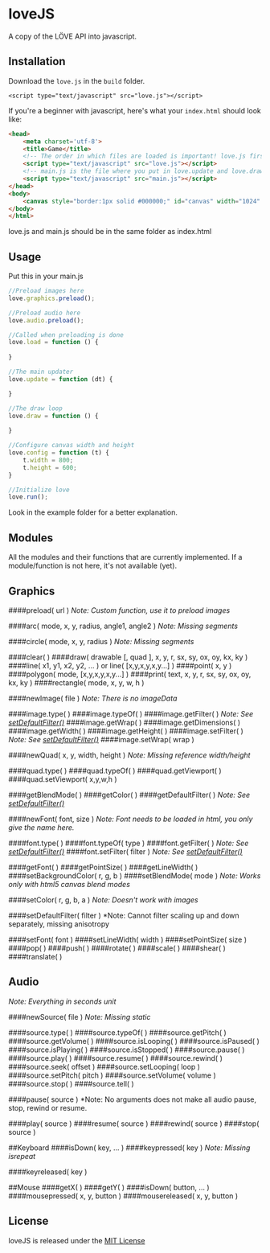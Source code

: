 loveJS
=============

A copy of the LÖVE API into javascript.


Installation
-----------

Download the ```love.js``` in the ```build``` folder.

	<script type="text/javascript" src="love.js"></script>

If you're a beginner with javascript, here's what your ```index.html``` should look like:

```html
<head>
    <meta charset='utf-8'>
    <title>Game</title>
    <!-- The order in which files are loaded is important! love.js first! -->
    <script type="text/javascript" src="love.js"></script>
    <!-- main.js is the file where you put in love.update and love.draw (see usage) -->
    <script type="text/javascript" src="main.js"></script>
</head>
<body>
    <canvas style="border:1px solid #000000;" id="canvas" width="1024" height="768"></canvas>
</body>
</html>
```

love.js and main.js should be in the same folder as index.html


Usage
-----

Put this in your main.js

```javascript
//Preload images here
love.graphics.preload();

//Preload audio here
love.audio.preload();

//Called when preloading is done
love.load = function () {
    
}

//The main updater
love.update = function (dt) {

}

//The draw loop
love.draw = function () {
	
}

//Configure canvas width and height
love.config = function (t) {
	t.width = 800;
	t.height = 600;
}

//Initialize love
love.run();
```

Look in the example folder for a better explanation.


Modules
-----------------
All the modules and their functions that are currently implemented. If a module/function is not here, it's not available (yet).


## Graphics

####preload( url )
*Note: Custom function, use it to preload images*

####arc( mode, x, y, radius, angle1, angle2 )
*Note: Missing segments*

####circle( mode, x, y, radius )
*Note: Missing segments*

####clear( )
####draw( drawable [, quad ], x, y, r, sx, sy, ox, oy, kx, ky )
####line( x1, y1, x2, y2, ... ) or line( [x,y,x,y,x,y...] )
####point( x, y )
####polygon( mode, [x,y,x,y,x,y...] )
####print( text, x, y, r, sx, sy, ox, oy, kx, ky )
####rectangle( mode, x, y, w, h )

####newImage( file )
*Note: There is no imageData*

####image.type( )
####image.typeOf( )
####image.getFilter( )
*Note: See [setDefaultFilter()](https://github.com/DaanHaaz/lovescript#setdefaultfilter-filter-)*
####image.getWrap( )
####image.getDimensions( )
####image.getWidth( )
####image.getHeight( )
####image.setFilter( )
*Note: See [setDefaultFilter()](https://github.com/DaanHaaz/lovescript#setdefaultfilter-filter-)*
####image.setWrap( wrap )


####newQuad( x, y, width, height )
*Note: Missing reference width/height*

####quad.type( )
####quad.typeOf( )
####quad.getViewport( )
####quad.setViewport( x,y,w,h )

####getBlendMode( )
####getColor( )
####getDefaultFilter( )
*Note: See [setDefaultFilter()](https://github.com/DaanHaaz/lovescript#setdefaultfilter-filter-)*

####newFont( font, size )
*Note: Font needs to be loaded in html, you only give the name here.*

####font.type( )
####font.typeOf( type )
####font.getFilter( )
*Note: See [setDefaultFilter()](https://github.com/DaanHaaz/lovescript#setdefaultfilter-filter-)*
####font.setFilter( filter )
*Note: See [setDefaultFilter()](https://github.com/DaanHaaz/lovescript#setdefaultfilter-filter-)*

####getFont( )
####getPointSize( )
####getLineWidth( )
####setBackgroundColor( r, g, b )
####setBlendMode( mode )
*Note: Works only with html5 canvas blend modes*

####setColor( r, g, b, a )
*Note: Doesn't work with images*

####setDefaultFilter( filter )
*Note: Cannot filter scaling up and down separately, missing anisotropy

####setFont( font )
####setLineWidth( width )
####setPointSize( size )
####pop( )
####push( )
####rotate( )
####scale( )
####shear( )
####translate( )

## Audio
*Note: Everything in seconds unit*

####newSource( file )
*Note: Missing static*

####source.type( )
####source.typeOf( )
####source.getPitch( )
####source.getVolume( )
####source.isLooping( )
####source.isPaused( )
####source.isPlaying( )
####source.isStopped( )
####source.pause( )
####source.play( )
####source.resume( )
####source.rewind( )
####source.seek( offset )
####source.setLooping( loop )
####source.setPitch( pitch )
####source.setVolume( volume )
####source.stop( )
####source.tell( )

####pause( source )
*Note: No arguments does not make all audio pause, stop, rewind or resume.

####play( source )
####resume( source )
####rewind( source )
####stop( source )

##Keyboard
####isDown( key, ... )
####keypressed( key )
*Note: Missing isrepeat*

####keyreleased( key )

##Mouse
####getX( )
####getY( )
####isDown( button, ... )
####mousepressed( x, y, button )
####mousereleased( x, y, button )

License
-----
loveJS is released under the [MIT License](http://opensource.org/licenses/MIT)